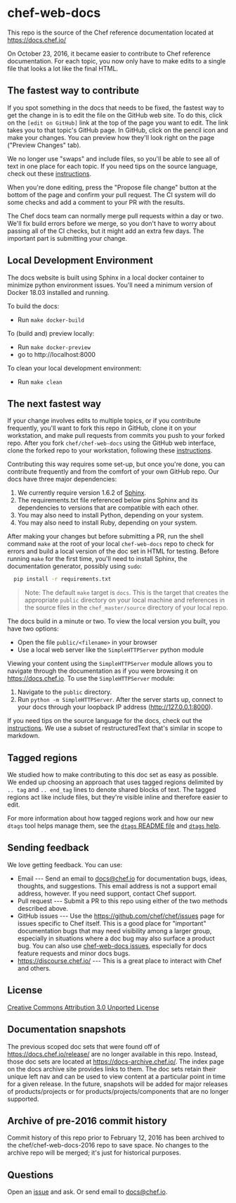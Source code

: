 # chef-web-docs

This repo is the source of the Chef reference documentation located at
https://docs.chef.io/

On October 23, 2016, it became easier to contribute to Chef reference
documentation. For each topic, you now only have to make edits to a
single file that looks a lot like the final HTML.

## The fastest way to contribute

If you spot something in the docs that needs to be fixed, the fastest
way to get the change in is to edit the file on the GitHub web
site. To do this, click on the `[edit on GitHub]` link at the top of
the page you want to edit. The link takes you to that topic's GitHub
page. In GitHub, click on the pencil icon and make your changes. You
can preview how they'll look right on the page ("Preview Changes"
tab).

We no longer use "swaps" and include files, so you'll be able to see
all of text in one place for each topic. If you need tips on the
source language, check out these
[instructions](https://docs.chef.io/style_guide.html).

When you're done editing, press the "Propose file change" button at
the bottom of the page and confirm your pull request. The CI system
will do some checks and add a comment to your PR with the results.

The Chef docs team can normally merge pull requests within a day or
two. We'll fix build errors before we merge, so you don't have to
worry about passing all of the CI checks, but it might add an extra
few days. The important part is submitting your change.

## Local Development Environment

The docs website is built using Sphinx in a local docker container
to minimize python environment issues.
You'll need a minimum version of Docker 18.03 installed and running.

To build the docs:

- Run `make docker-build`

To (build and) preview locally:

- Run `make docker-preview`
- go to http://localhost:8000

To clean your local development environment:

- Run `make clean`

## The next fastest way

If your change involves edits to multiple topics, or if you contribute
frequently, you'll want to fork this repo in GitHub, clone it on your
workstation, and make pull requests from commits you push to your
forked repo. After you fork `chef/chef-web-docs` using the GitHub web
interface, clone the forked repo to your workstation, following these [instructions](https://docs.chef.io/community_contributions.html#use-git).

Contributing this way requires some set-up, but once you're done, you can contribute
frequently and from the comfort of your own GitHub repo. Our docs have three major dependencies:

  1. We currently require version 1.6.2 of [Sphinx](http://sphinx-doc.org/).
  2. The requirements.txt file referenced below pins Sphinx and its dependencies to versions that are compatible with each other.
  3. You may also need to install Python, depending on your system.
  4. You may also need to install Ruby, depending on your system.

After making your changes but before submitting a PR, run the shell
command `make` at the root of your local `chef-web-docs` repo to check for errors and build a local version of
the doc set in HTML for testing. Before running `make` for the first time, you'll need to
install Sphinx, the documentation generator, possibly using `sudo`:

```bash
  pip install -r requirements.txt
```

> Note: The default `make` target is `docs`. This is the target that creates the appropriate `public` directory on your local machine and references in the source files in the `chef_master/source` directory of your local repo.

The docs build in a minute or two. To
view the local version you built, you have two options:

- Open the file `public/<filename>` in your browser
- Use a local web server like the `SimpleHTTPServer` python module

Viewing your content using the `SimpleHTTPServer` module allows you to navigate through the documentation as if you were browsing it on https://docs.chef.io. To use the `SimpleHTTPServer` module:

1. Navigate to the `public` directory.
2. Run `python -m SimpleHTTPServer`. After the server starts up, connect to your docs through your loopback IP address (http://127.0.0.1:8000).

If you need tips on the source language for the docs, check out the
[instructions](https://docs.chef.io/style_guide.html). We use a subset
of restructuredText that's similar in scope to markdown.

## Tagged regions

We studied how to make contributing to this doc set as easy as
possible. We ended up choosing an approach that uses tagged regions
delimited by `.. tag` and `.. end_tag` lines to denote shared blocks
of text. The tagged regions act like include files, but they're
visible inline and therefore easier to edit.

For more information about how tagged regions work and how our new
`dtags` tool helps manage them, see the
[`dtags` README file](doctools/dtags_readme.md) and
[`dtags` help](doctools/dtags_help.md).

## Sending feedback

We love getting feedback. You can use:

- Email --- Send an email to docs@chef.io for documentation bugs,
  ideas, thoughts, and suggestions. This email address is not a
  support email address, however. If you need support, contact Chef
  support.
- Pull request --- Submit a PR to this repo using either of the two
  methods described above.
- GitHub issues --- Use the https://github.com/chef/chef/issues page
  for issues specific to Chef itself. This is a good place for
  "important" documentation bugs that may need visibility among a
  larger group, especially in situations where a doc bug may also
  surface a product bug. You can also use
  [chef-web-docs issues](https://github.com/chef/chef-web-docs/issues),
  especially for docs feature requests and minor docs bugs.
- https://discourse.chef.io/ --- This is a great place to interact with Chef and others.

## License

[Creative Commons Attribution 3.0 Unported License](http://creativecommons.org/licenses/by/3.0/)

## Documentation snapshots

The previous scoped doc sets that were found off of https://docs.chef.io/release/ are no longer available in this repo. Instead,
those doc sets are located at https://docs-archive.chef.io/. The index page on the docs archive site provides links to them. The doc sets retain their unique
left nav and can be used to view content at a particular point in time for a given release. In the future, snapshots
will be added for major releases of products/projects or for products/projects/components that are no longer supported.

## Archive of pre-2016 commit history

Commit history of this repo prior to February 12, 2016 has been
archived to the chef/chef-web-docs-2016 repo to save space. No changes
to the archive repo will be merged; it's just for historical purposes.

## Questions

Open an [issue](https://github.com/chef/chef-web-docs/issues) and
ask. Or send email to docs@chef.io.
